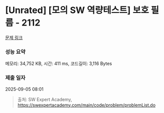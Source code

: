 # [Unrated] [모의 SW 역량테스트] 보호 필름 - 2112 

[문제 링크](https://swexpertacademy.com/main/code/problem/problemDetail.do?contestProbId=AV5V1SYKAaUDFAWu) 

### 성능 요약

메모리: 34,752 KB, 시간: 411 ms, 코드길이: 3,116 Bytes

### 제출 일자

2025-09-05 08:01



> 출처: SW Expert Academy, https://swexpertacademy.com/main/code/problem/problemList.do